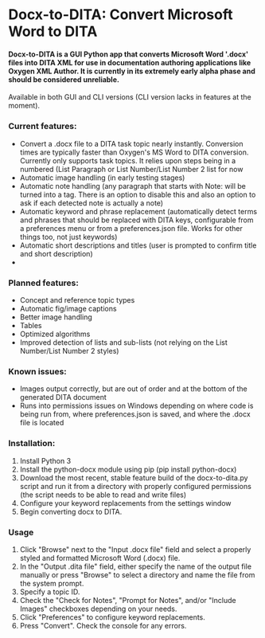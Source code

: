 # Docx-to-DITA: Convert Microsoft Word to DITA
#### Docx-to-DITA is a GUI Python app that converts Microsoft Word '.docx' files into DITA XML for use in documentation authoring applications like Oxygen XML Author. It is currently in its extremely early alpha phase and should be considered unreliable.

Available in both GUI and CLI versions (CLI version lacks in features at the moment). 

### Current features:
- Convert a .docx file to a DITA task topic nearly instantly. Conversion times are typically faster than Oxygen's MS Word to DITA conversion. Currently only supports task topics. It relies upon steps being in a numbered (List Paragraph or List Number/List Number 2 list for now
- Automatic image handling (in early testing stages)
- Automatic note handling (any paragraph that starts with Note: will be turned into a <info><note> tag. There is an option to disable this and also an option to ask if each detected note is actually a note)
- Automatic keyword and phrase replacement (automatically detect terms and phrases that should be replaced with DITA keys, configurable from a preferences menu or from a preferences.json file. Works for other things too, not just keywords)
- Automatic short descriptions and titles (user is prompted to confirm title and short description)
- 

### Planned features:
- Concept and reference topic types
- Automatic fig/image captions
- Better image handling
- Tables
- Optimized algorithms
- Improved detection of lists and sub-lists (not relying on the List Number/List Number 2 styles)

### Known issues:
- Images output correctly, but are out of order and at the bottom of the generated DITA document
- Runs into permissions issues on Windows depending on where code is being run from, where preferences.json is saved, and where the .docx file is located

### Installation:
1. Install Python 3
2. Install the python-docx module using pip (pip install python-docx)
3. Download the most recent, stable feature build of the docx-to-dita.py script and run it from a directory with properly configured permissions (the script needs to be able to read and write files)
4. Configure your keyword replacements from the settings window
5. Begin converting docx to DITA.

### Usage
1. Click "Browse" next to the "Input .docx file" field and select a properly styled and formatted Microsoft Word (.docx) file.
2. In the "Output .dita file" field, either specify the name of the output file manually or press "Browse" to select a directory and name the file from the system prompt.
3. Specify a topic ID.
4. Check the "Check for Notes", "Prompt for Notes", and/or "Include Images" checkboxes depending on your needs.
5. Click "Preferences" to configure keyword replacements.
6. Press "Convert". Check the console for any errors.
